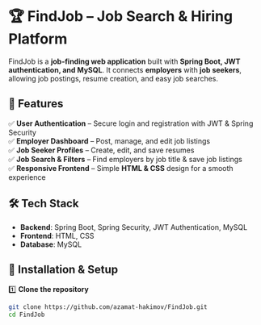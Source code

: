 # 🏆 FindJob – Job Search & Hiring Platform  

FindJob is a **job-finding web application** built with **Spring Boot, JWT authentication, and MySQL**. It connects **employers** with **job seekers**, allowing job postings, resume creation, and easy job searches.  

## 🌟 Features  
✅ **User Authentication** – Secure login and registration with JWT & Spring Security  
✅ **Employer Dashboard** – Post, manage, and edit job listings  
✅ **Job Seeker Profiles** – Create, edit, and save resumes  
✅ **Job Search & Filters** – Find employers by job title & save job listings  
✅ **Responsive Frontend** – Simple **HTML & CSS** design for a smooth experience  

## 🛠️ Tech Stack  
- **Backend**: Spring Boot, Spring Security, JWT Authentication, MySQL  
- **Frontend**: HTML, CSS  
- **Database**: MySQL  

## 🚀 Installation & Setup  

1️⃣ **Clone the repository**  
```bash
git clone https://github.com/azamat-hakimov/FindJob.git
cd FindJob
